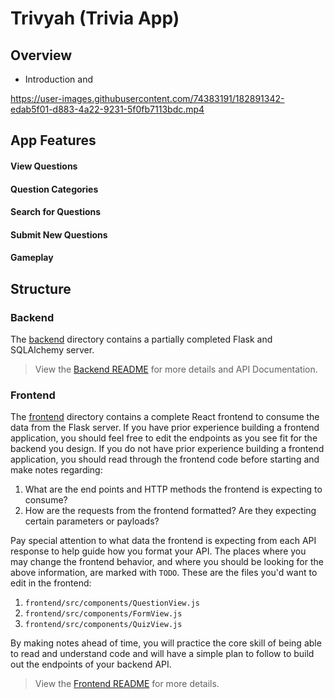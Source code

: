 # Trivyah (Trivia App)

## Overview

- Introduction and

https://user-images.githubusercontent.com/74383191/182891342-edab5f01-d883-4a22-9231-5f0fb7113bdc.mp4

## App Features

#### View Questions

#### Question Categories

#### Search for Questions

#### Submit New Questions

#### Gameplay

## Structure

### Backend

The [backend](./backend/README.md) directory contains a partially completed Flask and SQLAlchemy server.

> View the [Backend README](./backend/README.md) for more details and API Documentation.

### Frontend

The [frontend](./frontend/README.md) directory contains a complete React frontend to consume the data from the Flask server. If you have prior experience building a frontend application, you should feel free to edit the endpoints as you see fit for the backend you design. If you do not have prior experience building a frontend application, you should read through the frontend code before starting and make notes regarding:

1. What are the end points and HTTP methods the frontend is expecting to consume?
2. How are the requests from the frontend formatted? Are they expecting certain parameters or payloads?

Pay special attention to what data the frontend is expecting from each API response to help guide how you format your API. The places where you may change the frontend behavior, and where you should be looking for the above information, are marked with `TODO`. These are the files you'd want to edit in the frontend:

1. `frontend/src/components/QuestionView.js`
2. `frontend/src/components/FormView.js`
3. `frontend/src/components/QuizView.js`

By making notes ahead of time, you will practice the core skill of being able to read and understand code and will have a simple plan to follow to build out the endpoints of your backend API.

> View the [Frontend README](./frontend/README.md) for more details.
